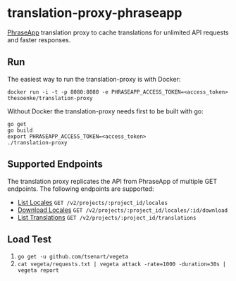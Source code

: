 # translation-proxy-phraseapp

[PhraseApp](https://phraseapp.com) translation proxy to cache translations for unlimited API requests and faster responses.

## Run
The easiest way to run the translation-proxy is with Docker:

    docker run -i -t -p 8080:8080 -e PHRASEAPP_ACCESS_TOKEN=<access_token> thesoenke/translation-proxy

Without Docker the translation-proxy needs first to be built with go:

    go get
    go build
    export PHRASEAPP_ACCESS_TOKEN=<access_token>
    ./translation-proxy

## Supported Endpoints
The translation proxy replicates the API from PhraseApp of multiple GET endpoints. The following endpoints are supported:
- [List Locales](https://phraseapp.com/docs/api/v2/locales/#index) `GET /v2/projects/:project_id/locales`
- [Download Locales](https://phraseapp.com/docs/api/v2/locales/#download) `GET /v2/projects/:project_id/locales/:id/download`
- [List Translations](https://phraseapp.com/docs/api/v2/translations/#index) `GET /v2/projects/:project_id/translations
`

## Load Test
1. `go get -u github.com/tsenart/vegeta`
2. `cat vegeta/requests.txt | vegeta attack -rate=1000 -duration=30s | vegeta report`